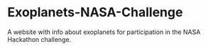 # Exoplanets-NASA-Challenge
A website with info about exoplanets for participation in the NASA Hackathon challenge.
